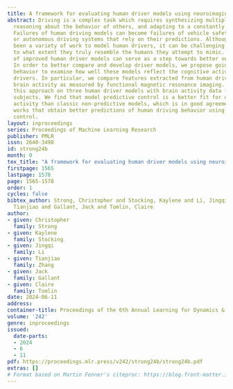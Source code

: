 ```yaml
---
title: A framework for evaluating human driver models using neuroimaging
abstract: Driving is a complex task which requires synthesizing multiple senses, safely
  reasoning about the behavior of others, and adapting to a constantly changing environment.
  Failures of human driving models can become failures of vehicle safety features
  or autonomous driving systems that rely on their predictions. Although there has
  been a variety of work to model human drivers, it can be challenging to determine
  to what extent they truly resemble the humans they attempt to mimic. The development
  of improved human driver models can serve as a step towards better vehicle safety.
  In order to better compare and develop driver models, we propose going beyond driving
  behavior to examine how well these models reflect the cognitive activity of human
  drivers. In particular, we compare features extracted from human driver models with
  brain activity as measured by functional magnetic resonance imaging. We demonstrate
  this approach on three human driver models with brain activity data from two human
  subjects. We find that model predictive control is a better fit for driver brain
  activity than classic non-predictive models, which is in good agreement with previous
  works that obtain better predictions of human driving behavior using model predictive
  control.
layout: inproceedings
series: Proceedings of Machine Learning Research
publisher: PMLR
issn: 2640-3498
id: strong24b
month: 0
tex_title: "A framework for evaluating human driver models using neuroimaging"
firstpage: 1565
lastpage: 1578
page: 1565-1578
order: 1
cycles: false
bibtex_author: Strong, Christopher and Stocking, Kaylene and Li, Jingqi and Zhang,
  Tianjiao and Gallant, Jack and Tomlin, Claire
author:
- given: Christopher
  family: Strong
- given: Kaylene
  family: Stocking
- given: Jingqi
  family: Li
- given: Tianjiao
  family: Zhang
- given: Jack
  family: Gallant
- given: Claire
  family: Tomlin
date: 2024-06-11
address:
container-title: Proceedings of the 6th Annual Learning for Dynamics & Control Conference
volume: '242'
genre: inproceedings
issued:
  date-parts:
  - 2024
  - 6
  - 11
pdf: https://proceedings.mlr.press/v242/strong24b/strong24b.pdf
extras: []
# Format based on Martin Fenner's citeproc: https://blog.front-matter.io/posts/citeproc-yaml-for-bibliographies/
---
```

